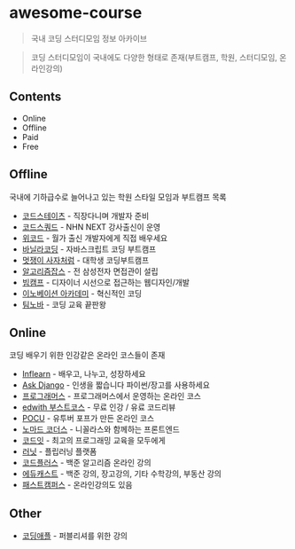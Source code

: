# awesome-course
> 국내 코딩 스터디모임 정보 아카이브

> 코딩 스터디모임이 국내에도 다양한 형태로 존재(부트캠프, 학원, 스터디모임, 온라인강의)

## Contents
- Online
- Offline
- Paid
- Free


## Offline
국내에 기하급수로 늘어나고 있는 학원 스타일 모임과 부트캠프 목록

- [코드스테이츠](https://www.codestates.com) - 직장다니며 개발자 준비
- [코드스쿼드](https://codesquad.kr/) - NHN NEXT 강사출신이 운영
- [위코드](https://wecode.co.kr/) - 월가 출신 개발자에게 직접 배우세요
- [바닐라코딩](https://www.vanillacoding.co/) - 자바스크립트 코딩 부트캠프
- [멋쟁이 사자처럼](https://likelion.net/) - 대학생 코딩부트캠프
- [알고리즘잡스](https://www.algorithmjobs.io) - 전 삼성전자 면접관이 설립
- [빔캠프](https://veamcamp.com/) - 디자이너 시선으로 접근하는 웹디자인/개발 
- [이노베이션 아카데미](https://innovationacademy.kr/) - 혁신적인 코딩 
- [팀노바](https://www.teamnovalight.co.kr/) - 코딩 교육 끝판왕

## Online
코딩 배우기 위한 인강같은 온라인 코스들이 존재
- [Inflearn](https://www.inflearn.com/) - 배우고, 나누고, 성장하세요
- [Ask Django](https://www.askcompany.kr/r/) - 인생을 짧습니다 파이썬/장고를 사용하세요
- [프로그래머스](https://programmers.co.kr/learn) - 프로그래머스에서 운영하는 온라인 코스
- [edwith 부스트코스](https://www.edwith.org/boost-course/intro) - 무료 인강 / 유료 코드리뷰
- [POCU](https://pocu.academy/ko) - 유투버 포프가 만든 온라인 코스
- [노마드 코더스](https://academy.nomadcoders.co/) - 니꼴라스와 함께하는 프론트엔드
- [코드잇](https://www.codeit.kr/) - 최고의 프로그래밍 교육을 모두에게
- [러닛](https://www.learnit.co.kr/class/list/) - 플립러닝 플랫폼
- [코드플러스](https://code.plus/) - 백준 알고리즘 온라인 강의
- [에듀캐스트](https://educast.com/) - 백준 강의, 장고강의, 기타 수학강의, 부동산 강의
- [패스트캠퍼스](https://www.fastcampus.co.kr/category_dev_online/) - 온라인강의도 있음


## Other
- [코딩애플](https://www.codingapple.com) - 퍼블리셔를 위한 강의
